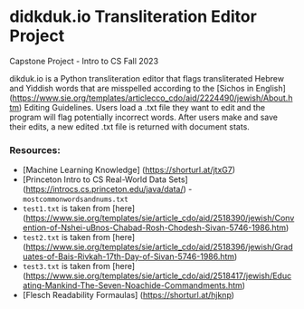 # didkduk.io Transliteration Editor Project
Capstone Project - Intro to CS Fall 2023

dikduk.io is a Python transliteration editor that flags transliterated Hebrew and Yiddish words that are misspelled according to the [Sichos in English] (https://www.sie.org/templates/articlecco_cdo/aid/2224490/jewish/About.htm) Editing Guidelines. Users load a .txt file they want to edit and the program will flag potentially incorrect words. After users make and save their edits, a new edited .txt file is returned with document stats. 

### Resources:
- [Machine Learning Knowledge] (https://shorturl.at/jtxG7)
- [Princeton Intro to CS Real-World Data Sets] (https://introcs.cs.princeton.edu/java/data/) - `mostcommonwordsandnums.txt`
- `test1.txt` is taken from [here] (https://www.sie.org/templates/sie/article_cdo/aid/2518390/jewish/Convention-of-Nshei-uBnos-Chabad-Rosh-Chodesh-Sivan-5746-1986.htm)
- `test2.txt` is taken from [here] (https://www.sie.org/templates/sie/article_cdo/aid/2518396/jewish/Graduates-of-Bais-Rivkah-17th-Day-of-Sivan-5746-1986.htm)
- `test3.txt` is taken from [here] (https://www.sie.org/templates/sie/article_cdo/aid/2518417/jewish/Educating-Mankind-The-Seven-Noachide-Commandments.htm) 
- [Flesch Readability Formaulas] (https://shorturl.at/hjknp)
